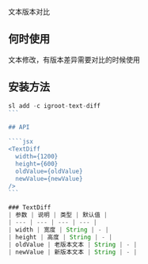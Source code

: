 文本版本对比

## 何时使用
文本修改，有版本差异需要对比的时候使用

## 安装方法
````jsx
sl add -c igroot-text-diff
```

## API

````jsx
<TextDiff
  width={1200}
  height={600}
  oldValue={oldValue}
  newValue={newValue}
/>
```

### TextDiff
| 参数 | 说明 | 类型 | 默认值 |
| --- | --- | --- | --- |
| width | 宽度 | String | - |
| height | 高度 | String | - |
| oldValue | 老版本文本 | String | - |
| newValue | 新版本文本 | String | - |




